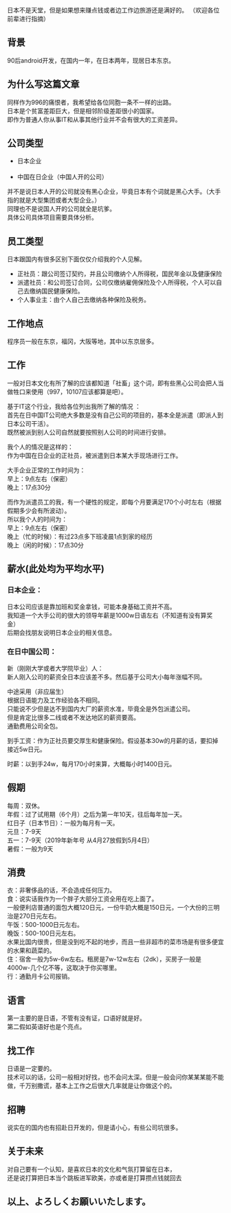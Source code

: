 日本不是天堂，但是如果想来赚点钱或者边工作边旅游还是满好的。
（欢迎各位前辈进行指摘）

## 背景
90后android开发，在国内一年，在日本两年，现居日本东京。

## 为什么写这篇文章
同样作为996的痛恨者，我希望给各位同胞一条不一样的出路。 <br /> 
日本是个贫富差距巨大，但是相邻阶级差距很小的国家。 <br /> 
即作为普通人你从事IT和从事其他行业并不会有很大的工资差异。 <br /> 

## 公司类型 
* 日本企业 <br />  <br /> 
* 中国在日企业（中国人开的公司）

并不是说日本人开的公司就没有黑心企业，毕竟日本有个词就是黑心大手。（大手指的就是大型集团或者大型企业。） <br /> 
同理也不是说国人开的公司就全是坑爹。 <br /> 
具体公司具体项目需要具体分析。 <br /> 

## 员工类型
日本跟国内有很多区别下面仅仅介绍我的个人见解。 <br /> 
* 正社员：跟公司签订契约，并且公司缴纳个人所得税，国民年金以及健康保险 <br /> 
* 派遣社员：和公司签订合同，公司仅缴纳雇佣保险及个人所得税，个人可以自己去缴纳国民健康保险。 <br /> 
* 个人事业主：由个人自己去缴纳各种保险及税务。 <br /> 

## 工作地点
程序员一般在东京，福冈，大阪等地，其中以东京居多。 <br /> 

## 工作
一般对日本文化有所了解的应该都知道「社畜」这个词，即有些黑心公司会把人当做牲口来使用（997，10107应该都算是吧）。 <br /> 

基于IT这个行业，我给各位列出我所了解的情况 ：<br /> 
首先在日中国IT公司绝大多数是没有自己公司的项目的，基本全是派遣（即派人到日本公司干活）。 <br /> 
既然被派到别人公司自然就要按照别人公司的时间进行安排。 <br /> 

我个人的情况是这样的： <br /> 
作为中国在日企业的正社员，被派遣到日本某大手现场进行工作。 <br /> 

大手企业正常的工作时间为： <br /> 
早上：9点左右（保密） <br /> 
晚上：17点30分 <br /> 

而作为派遣员工的我，有一个硬性的规定，即每个月要满足170个小时左右（根据假期多少会有所波动）。 <br /> 
所以我个人的时间为： <br /> 
早上：9点左右（保密） <br /> 
晚上（忙的时候）：有过23点多下班凌晨1点到家的经历 <br /> 
晚上（闲的时候）：17点30分 <br /> 

## 薪水(此处均为平均水平)
 ### 日本企业：
   
   日本公司应该是靠加班和奖金拿钱，可能本身基础工资并不高。  <br /> 
   我知道一个大手公司的很大的领导年薪是1000w日语左右（不知道有没有算奖金） <br /> 
   后期会找朋友说明日本企业的相关信息。 <br /> 
  


 ### 在日中国公司：
    
   新（刚刚大学或者大学院毕业）人： <br /> 
   新人刚入公司的薪资全日本应该差不多。然后基于公司大小每年涨幅不同。 <br /> 
  
   中途采用（非应届生） <br /> 
   根据日语能力及工作经验各不相同。 <br /> 
   只能说不少但是达不到国内大厂的薪资水准，毕竟全是外包派遣公司。 <br /> 
   但是肯定比很多二线或者不发达地区的薪资要高。 <br /> 
   通勤费用公司全包。 <br /> 
    
   到手工资：作为正社员要交厚生和健康保险。假设基本30w的月薪的话，要扣掉接近5w日元。 <br /> 
    
   时薪：以到手24w，每月170小时来算，大概每小时1400日元。 <br /> 
    
## 假期
   
   每周：双休。 <br /> 
   年假：过了试用期（6个月）之后为第一年10天，往后每年加一天。 <br /> 
   红日子（日本节日）：一般为每月有一天。 <br /> 
   元旦：7-9天 <br /> 
   五一：7-9天（2019年新年号  从4月27放假到5月4日） <br /> 
   暑假：一般为9天 <br /> 

## 消费
   
   衣：非奢侈品的话，不会造成任何压力。 <br /> 
   食：说实话我作为一个胖子大部分工资全用在吃上面了。 <br /> 
        一般便利店普通的面包大概120日元，一份牛奶大概是150日元，一个大份的三明治是270日元左右。 <br /> 
        午饭：500-1000日元左右。 <br /> 
        晚饭：500-100日元左右。 <br /> 
        水果比国内很贵，但是没到吃不起的地步，而且一些非超市的菜市场是有很多便宜的水果和蔬菜的。 <br /> 
   住：宿舍一般为5w-6w左右。租房是7w-12w左右（2dk），买房子一般是4000w-几个亿不等，这取决于你买哪里。 <br /> 
   行：通勤月卡公司报销。 <br /> 
   
    
## 语言
   
   第一主要的是日语，不管有没有证，口语好就是好。 <br /> 
   第二假如英语好也是个亮点。 <br /> 
    
## 找工作
   
   日语是一定要的。 <br /> 
   技术可以的话，公司一般相对好找，也不会问太深。但是一般会问你某某某能不能做，千万别撒谎，基本上工作之后很大几率就是让你做这个的。 <br /> 
    
## 招聘
    
   说实在的国内也有招赴日开发的，但是请小心，有些公司坑很多。 <br /> 
    
    
   
## 关于未来
    
   对自己要有一个认知，是喜欢日本的文化和气氛打算留在日本， <br /> 
   还是说打算把日本当个跳板进军欧美，亦或者是打算攒点钱就回去 <br /> 
     
     

## 以上、よろしくお願いいたします。 <br /> 

